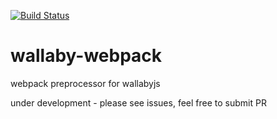 [![Build Status](https://travis-ci.org/jeffling/wallaby-webpack.svg)](https://travis-ci.org/jeffling/wallaby-webpack)

# wallaby-webpack
webpack preprocessor for wallabyjs

under development - please see issues, feel free to submit PR
